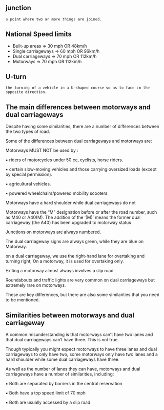 ## junction
    a point where two or more things are joined.

## National Speed limits 
- Built-up areas => 30 mph OR 48km/h
- Single carriageways => 60 mph OR 96km/h
- Dual carriageways => 70 mph OR 112km/h	
- Motorways => 70 mph OR 112km/h

## U-turn
    the turning of a vehicle in a U-shaped course so as to face in the opposite direction.

## The main differences between motorways and dual carriageways
Despite having some similarities, there are a number of differences between the two types of road.

Some of the differences between dual carriageways and motorways are:

   Motorways MUST NOT be used by :

▪ riders of motorcycles under 50 cc, cyclists, horse riders.

▪ certain slow-moving vehicles and those carrying oversized loads (except by special permission).

▪ agricultural vehicles.

▪ powered wheelchairs/powered mobility scooters 

Motorways have a hard shoulder while dual carriageways do not

Motorways have the “M” designation before or after the road number, such as M40 or A40(M). The addition of the ‘(M)’ means the former dual carriageway (the A40) has been upgraded to motorway status

Junctions on motorways are always numbered.

The dual carriageway signs are always green, while they are blue on Motorway.

on a dual carriageway, we use the right-hand lane for overtaking and turning right, On a motorway, it is used for overtaking only.

Exiting a motorway almost always involves a slip road

 Roundabouts and traffic lights are very common on dual carriageways but extremely rare on motorways.

These are key differences, but there are also some similarities that you need to be mentioned.


## Similarities between motorways and dual carriageway
A common misunderstanding is that motorways can’t have two lanes and that dual carriageways can’t have three. This is not true.

Though typically you might expect motorways to have three lanes and dual carriageways to only have two, some motorways only have two lanes and a hard shoulder while some dual carriageways have three.

As well as the number of lanes they can have, motorways and dual carriageways have a number of similarities, including:

▪ Both are separated by barriers in the central reservation

▪ Both have a top speed limit of 70 mph

▪ Both are usually accessed by a slip road